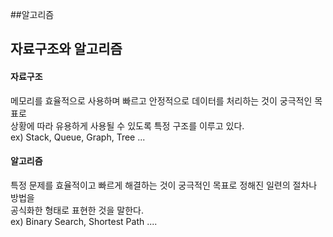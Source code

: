 ##알고리즘

## 자료구조와 알고리즘  
#### 자료구조  
메모리를 효율적으로 사용하며 빠르고 안정적으로 데이터를 처리하는 것이 궁극적인 목표로  
상황에 따라 유용하게 사용될 수 있도록 특정 구조를 이루고 있다.  
ex) Stack, Queue, Graph, Tree ...
  
#### 알고리즘  
특정 문제를 효율적이고 빠르게 해결하는 것이 궁극적인 목표로 정해진 일련의 절차나 방법을  
공식화한 형태로 표현한 것을 말한다.  
ex) Binary Search, Shortest Path ....  

 